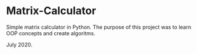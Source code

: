 # Matrix-Calculator
Simple matrix calculator in Python.
The purpose of this project was to learn OOP concepts and create algoritms.

July 2020.
